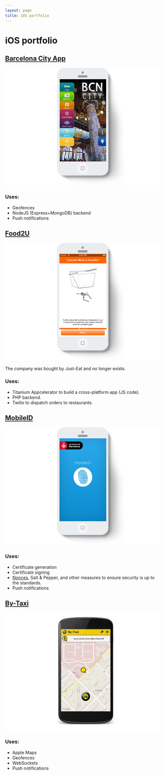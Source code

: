 ```yaml
---
layout: page
title: iOS portfolio
---
```


# iOS portfolio

## [Barcelona City App](https://itunes.apple.com/gb/app/barcelona-city-app/id660676262?mt=8)

![Barcelona City App](/assets/bcncity.png)

### Uses:

* Geofences
* NodeJS (Express+MongoDB) backend
* Push notifications

## [Food2U](http://appcircus.com/apps/food2u)

![Food2U](/assets/food2u.png)

The company was bought by Just-Eat and no longer exists.

### Uses:

* Titanium Appcelerator to build a cross-platform app (JS code).
* PHP backend.
* Twilio to dispatch orders to restaurants.

## [MobileID](http://www.mobileid.cat/en/)

![MobileID](/assets/mobileid.png)

### Uses:

* Certificate generation
* Certificate signing
* [Nonces](https://en.wikipedia.org/wiki/Cryptographic_nonce), Salt & Pepper, and other measures to ensure security is up to the standards.
* Push notifications

## [By-Taxi](https://itunes.apple.com/gb/app/by-taxi/id524360817?mt=8)

![MobileID](/assets/bytaxi.png)

### Uses:

* Apple Maps
* Geofences
* WebSockets
* Push notifications
